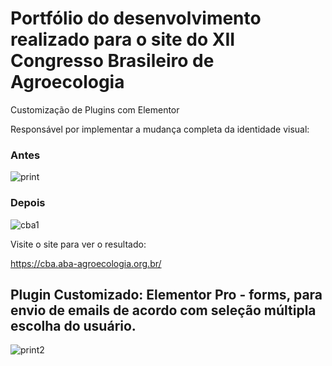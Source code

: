 # Portfólio do desenvolvimento realizado para o site do XII Congresso Brasileiro de Agroecologia
Customização de Plugins com Elementor

Responsável por implementar a mudança completa da identidade visual:

### Antes
![print](https://github.com/renan-tielas/desenvolvimento-XIICBA/assets/52353767/708b8ecf-666a-428e-9b85-8f328ee55bbe)

### Depois
![cba1](https://github.com/renan-tielas/desenvolvimento-XIICBA/assets/52353767/fdaa45d0-7df1-4704-a6e9-fc8c15bca801)

Visite o site para ver o resultado:

https://cba.aba-agroecologia.org.br/

## Plugin Customizado: Elementor Pro - forms, para envio de emails de acordo com seleção múltipla escolha do usuário.

![print2](https://github.com/renan-tielas/desenvolvimento-XIICBA/assets/52353767/6342bb2b-7b89-4d9a-80c5-a3e4fcdd22a5)


